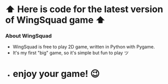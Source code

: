 # ⬆️ Here is code for the **latest version** of WingSquad game ⬆️

### About WingSquad
- WingSquad is free to play 2D game, written in Python with Pygame.
- It's my first "big" game, so it's simple but fun to play ツ
- # enjoy your game! 😉 #
